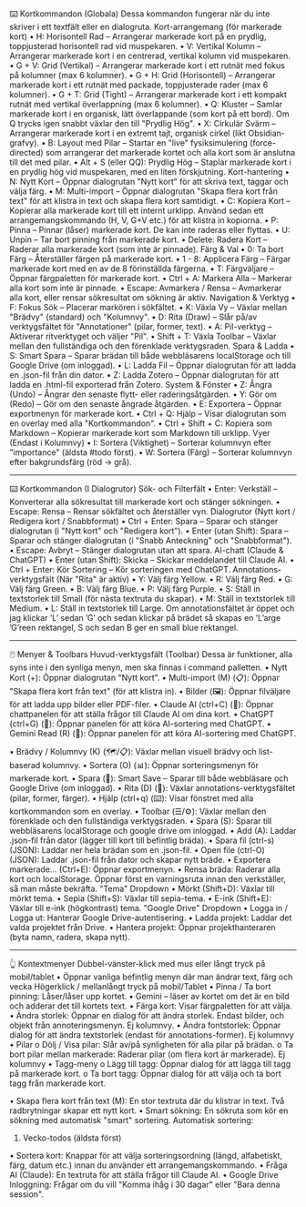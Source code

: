 

⌨️ Kortkommandon (Globala)
Dessa kommandon fungerar när du inte skriver i ett textfält eller en dialogruta.
Kort-arrangemang (för markerade kort)
•	H: Horisontell Rad – Arrangerar markerade kort på en prydlig, toppjusterad horisontell rad vid muspekaren.
•	V: Vertikal Kolumn – Arrangerar markerade kort i en centrerad, vertikal kolumn vid muspekaren.
•	G + V: Grid (Vertikal) – Arrangerar markerade kort i ett rutnät med fokus på kolumner (max 6 kolumner).
•	G + H: Grid (Horisontell) – Arrangerar markerade kort i ett rutnät med packade, toppjusterade rader (max 6 kolumner).
•	G + T: Grid (Tight) – Arrangerar markerade kort i ett kompakt rutnät med vertikal överlappning (max 6 kolumner).
•	Q: Kluster  – Samlar markerade kort i en organisk, lätt överlappande  (som kort på ett bord). Om Q trycks igen snabbt växlar den till "Prydlig Hög".
•	X: Cirkulär Svärm – Arrangerar markerade kort i en extremt tajt, organisk cirkel (likt Obsidian-grafvy).
•	B: Layout med Pilar – Startar en "live" fysiksimulering (force-directed) som arrangerar det markerade kortet och alla kort som är anslutna till det med pilar.
•	Alt + S (eller QQ): Prydlig Hög – Staplar markerade kort i en prydlig hög vid muspekaren, med en liten förskjutning.
Kort-hantering
•	N: Nytt Kort – Öppnar dialogrutan "Nytt kort" för att skriva text, taggar och välja färg.
•	M: Multi-import – Öppnar dialogrutan "Skapa flera kort från text" för att klistra in text och skapa flera kort samtidigt.
•	C: Kopiera Kort – Kopierar alla markerade kort till ett internt urklipp. Använd sedan ett arrangemangskommando (H, V, G+V etc.) för att klistra in kopiorna.
•	P: Pinna – Pinnar (låser) markerade kort. De kan inte raderas eller flyttas.
•	U: Unpin – Tar bort pinning från markerade kort.
•	Delete: Radera Kort – Raderar alla markerade kort (som inte är pinnade).
Färg & Val
•	0: Ta bort Färg – Återställer färgen på markerade kort.
•	1 - 8: Applicera Färg – Färgar markerade kort med en av de 8 förinställda färgerna.
•	T: Färgväljare – Öppnar färgpaletten för markerade kort.
•	Ctrl + A: Markera Alla – Markerar alla kort som inte är pinnade.
•	Escape: Avmarkera / Rensa – Avmarkerar alla kort, eller rensar sökresultat om sökning är aktiv.
Navigation & Verktyg
•	F: Fokus Sök – Placerar markören i sökfältet.
•	K: Växla Vy – Växlar mellan "Brädvy" (standard) och "Kolumnvy".
•	D: Rita (Draw) – Slår på/av verktygsfältet för "Annotationer" (pilar, former, text).
•	A: Pil-verktyg – Aktiverar ritverktyget och väljer "Pil".
•	Shift + T: Växla Toolbar – Växlar mellan den fullständiga och den förenklade verktygsraden.
Spara & Ladda
•	S: Smart Spara – Sparar brädan till både webbläsarens localStorage och till Google Drive (om inloggad).
•	L: Ladda Fil – Öppnar dialogrutan för att ladda en .json-fil från din dator.
•	Z: Ladda Zotero – Öppnar dialogrutan för att ladda en .html-fil exporterad från Zotero.
System & Fönster
•	Z: Ångra (Undo) – Ångrar den senaste flytt- eller raderingsåtgärden.
•	Y: Gör om (Redo) – Gör om den senaste ångrade åtgärden.
•	E: Exportera – Öppnar exportmenyn för markerade kort.
•	Ctrl + Q: Hjälp – Visar dialogrutan som en overlay med alla "Kortkommandon".
•	Ctrl + Shift + C: Kopiera som Markdown – Kopierar markerade kort som Markdown till urklipp.
Vyer (Endast i Kolumnvy)
•	I: Sortera (Viktighet) – Sorterar kolumnvyn efter "importance" (äldsta #todo först).
•	W: Sortera (Färg) – Sorterar kolumnvyn efter bakgrundsfärg (röd → grå).
________________________________________
⌨️ Kortkommandon (I Dialogrutor)
Sök- och Filterfält
•	Enter: Verkställ – Konverterar alla sökresultat till markerade kort och stänger sökningen.
•	Escape: Rensa – Rensar sökfältet och återställer vyn.
Dialogrutor (Nytt kort / Redigera kort / Snabbformat)
•	Ctrl + Enter: Spara – Sparar och stänger dialogrutan (i "Nytt kort" och "Redigera kort").
•	Enter (utan Shift): Spara – Sparar och stänger dialogrutan (i "Snabb Anteckning" och "Snabbformat").
•	Escape: Avbryt – Stänger dialogrutan utan att spara.
AI-chatt (Claude & ChatGPT)
•	Enter (utan Shift): Skicka – Skickar meddelandet till Claude AI.
•	Ctrl + Enter: Kör Sortering – Kör sorteringen med ChatGPT.
Annotations-verktygsfält (När "Rita" är aktiv)
•	Y: Välj färg Yellow.
•	R: Välj färg Red.
•	G: Välj färg Green.
•	B: Välj färg Blue.
•	P: Välj färg Purple.
•	S: Ställ in textstorlek till Small (för nästa textruta du skapar).
•	M: Ställ in textstorlek till Medium.
•	L: Ställ in textstorlek till Large.
Om annotationsfältet är öppet och jag klickar ’L’ sedan ’G’ och sedan klickar på brädet så skapas en ’L’arge ’G’reen rektangel, S och sedan B ger en small blue rektangel.
________________________________________
🖱️ Menyer & Toolbars
Huvud-verktygsfält (Toolbar) Dessa är funktioner, alla syns inte i den synliga menyn, men ska finnas i command palletten.
•	Nytt Kort (+): Öppnar dialogrutan "Nytt kort".
•	Multi-import (M) (📋): Öppnar "Skapa flera kort från text" (för att klistra in).
•	Bilder (🖼️): Öppnar filväljare för att ladda upp bilder eller PDF-filer.
•	Claude AI (ctrl+C) (🤖): Öppnar chattpanelen för att ställa frågor till Claude AI om dina kort.
•	ChatGPT  (ctrl+G) (🤖): Öppnar panelen för att köra AI-sortering med ChatGPT.
•	Gemini Read  (R) (🤖): Öppnar panelen för att köra AI-sortering med ChatGPT.

•	Brädvy / Kolumnvy (K) (🗺️/📋): Växlar mellan visuell brädvy och list-baserad kolumnvy.
•	Sortera (O)  (📊): Öppnar sorteringsmenyn för markerade kort.
•	Spara (💾): Smart Save – Sparar till både webbläsare och Google Drive (om inloggad).
•	Rita (D) (🎨): Växlar annotations-verktygsfältet (pilar, former, färger).
•	Hjälp (ctrl+q) (⌨️): Visar fönstret med alla kortkommandon som en overlay.
•	Toolbar (☰/⚙️): Växlar mellan den förenklade och den fullständiga verktygsraden.
•	Spara (S): Sparar till webbläsarens localStorage och google drive om inloggad.
•	Add  (A): Laddar .json-fil från dator (lägger till kort till befintlig bräda).
•	Spara fil (ctrl-s) (JSON): Laddar ner hela brädan som en .json-fil.
•	Open file (ctrl-O) (JSON): Laddar .json-fil från dator och skapar nytt bräde.
•	Exportera markerade... (Ctrl+E): Öppnar exportmenyn.
•	Rensa bräda: Raderar alla kort och localStorage. Öppnar först en varningsruta innan den verkställer, så man måste bekräfta.
"Tema" Dropdown
•	Mörkt (Shift+D): Växlar till mörkt tema.
•	Sepia (Shift+S): Växlar till sepia-tema.
•	E-ink (Shift+E): Växlar till e-ink (högkontrast) tema.
"Google Drive" Dropdown
•	Logga in / Logga ut: Hanterar Google Drive-autentisering.
•	Ladda projekt: Laddar det valda projektet från Drive.
•	Hantera projekt: Öppnar projekthanteraren (byta namn, radera, skapa nytt).
________________________________________
👆 Kontextmenyer 
Dubbel-vänster-klick med mus eller långt tryck på mobil/tablet
•	Öppnar vanliga befintlig menyn där man ändrar text, färg och vecka
Högerklick / mellanlångt tryck på mobil/Tablet
•	Pinna / Ta bort pinning: Låser/låser upp kortet.
•	Gemini – läser av kortet om det är en bild och adderar det till kortets text.
•	Färga kort: Visar färgpaletten för att välja.
•	Ändra storlek: Öppnar en dialog för att ändra storlek. Endast bilder, och objekt från annoteringsmenyn. Ej kolumnvy.
•	Ändra fontstorlek: Öppnar dialog för att ändra textstorlek (endast för annotations-former). Ej kolumnvy
•	Pilar
o	Dölj / Visa pilar: Slår av/på synligheten för alla pilar på brädan.
o	Ta bort pilar mellan markerade: Raderar pilar (om flera kort är markerade). Ej kolumnvy
•	Tagg-meny
o	Lägg till tagg: Öppnar dialog för att lägga till tagg på markerade kort.
o	Ta bort tagg: Öppnar dialog för att välja och ta bort tagg från markerade kort.



•	Skapa flera kort från text (M): En stor textruta där du klistrar in text. Två radbrytningar skapar ett nytt kort.
•	Smart sökning: En sökruta som kör en sökning med automatisk "smart" sortering.  Automatisk sortering:
1. Vecko-todos (äldsta först)

•	Sortera kort: Knappar för att välja sorteringsordning (längd, alfabetiskt, färg, datum etc.) innan du använder ett arrangemangskommando.
•	Fråga AI (Claude): En textruta för att ställa frågor till Claude AI.
•	Google Drive Inloggning: Frågar om du vill "Komma ihåg i 30 dagar" eller "Bara denna session".


